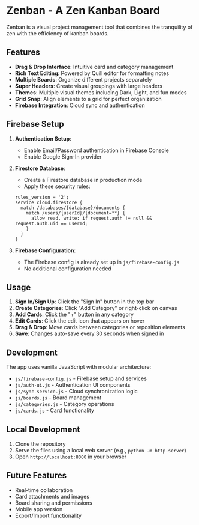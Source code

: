 <!-- TEST: File editing is working! -->

# Zenban - A Zen Kanban Board

Zenban is a visual project management tool that combines the tranquility of zen with the efficiency of kanban boards.

## Features

- **Drag & Drop Interface**: Intuitive card and category management
- **Rich Text Editing**: Powered by Quill editor for formatting notes
- **Multiple Boards**: Organize different projects separately
- **Super Headers**: Create visual groupings with large headers
- **Themes**: Multiple visual themes including Dark, Light, and fun modes
- **Grid Snap**: Align elements to a grid for perfect organization
- **Firebase Integration**: Cloud sync and authentication

## Firebase Setup

1. **Authentication Setup**:
   - Enable Email/Password authentication in Firebase Console
   - Enable Google Sign-In provider
   
2. **Firestore Database**:
   - Create a Firestore database in production mode
   - Apply these security rules:
   ```
   rules_version = '2';
   service cloud.firestore {
     match /databases/{database}/documents {
       match /users/{userId}/{document=**} {
         allow read, write: if request.auth != null && request.auth.uid == userId;
       }
     }
   }
   ```

3. **Firebase Configuration**:
   - The Firebase config is already set up in `js/firebase-config.js`
   - No additional configuration needed

## Usage

1. **Sign In/Sign Up**: Click the "Sign In" button in the top bar
2. **Create Categories**: Click "Add Category" or right-click on canvas
3. **Add Cards**: Click the "+" button in any category
4. **Edit Cards**: Click the edit icon that appears on hover
5. **Drag & Drop**: Move cards between categories or reposition elements
6. **Save**: Changes auto-save every 30 seconds when signed in

## Development

The app uses vanilla JavaScript with modular architecture:
- `js/firebase-config.js` - Firebase setup and services
- `js/auth-ui.js` - Authentication UI components
- `js/sync-service.js` - Cloud synchronization logic
- `js/boards.js` - Board management
- `js/categories.js` - Category operations
- `js/cards.js` - Card functionality

## Local Development

1. Clone the repository
2. Serve the files using a local web server (e.g., `python -m http.server`)
3. Open `http://localhost:8000` in your browser

## Future Features

- Real-time collaboration
- Card attachments and images
- Board sharing and permissions
- Mobile app version
- Export/Import functionality
